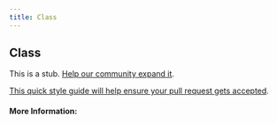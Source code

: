 ```yaml
---
title: Class
---
```


## Class

This is a stub. [Help our community expand it](https://github.com/freeCodeCamp/guide-articles/tree/master/articles/CSS/Selectors/Attribute/Class/index.md).

[This quick style guide will help ensure your pull request gets accepted](https://github.com/freeCodeCamp/guide-articles/blob/master/README.md).

<!-- The article goes here, in GitHub-flavored Markdown. Feel free to add YouTube videos, images, and CodePen/JSBin embeds  -->

#### More Information:
<!-- Please add any articles you think might be helpful to read before writing the article -->


